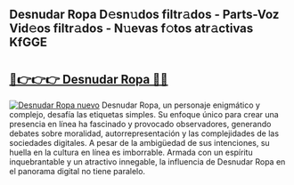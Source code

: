 ## Desnudar Ropa D𝚎sn𝚞dos filtr𝚊dos - Parts-Voz Vid𝚎os filtr𝚊dos - N𝚞evas f𝚘tos atr𝚊ctivas KfGGE

# <h2><a href="http://mb6sqn.tromn.icu/?c=Desnudar+Ropa">🔗👉👉👉 Desnudar Ropa 🔗🔗</a></h2>

[![Desnudar Ropa nuevo](https://i.imgur.com/pEAQMta.gif)](http://mb6sqn.tromn.icu/?c=Desnudar+Ropa)
Desnudar Ropa, un personaje enigmático y complejo, desafía las etiquetas simples. Su enfoque único para crear una presencia en línea ha fascinado y provocado observadores, generando debates sobre moralidad, autorrepresentación y las complejidades de las sociedades digitales. A pesar de la ambigüedad de sus intenciones, su huella en la cultura en línea es imborrable. Armada con un espíritu inquebrantable y un atractivo innegable, la influencia de Desnudar Ropa en el panorama digital no tiene paralelo.
